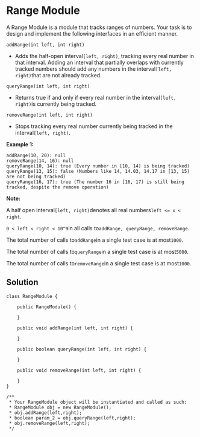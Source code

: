 # Range Module

A Range Module is a module that tracks ranges of numbers. Your task is to design and implement the following interfaces in an efficient manner.

`addRange(int left, int right)`

* Adds the half-open interval`[left, right)`, tracking every real number in that interval. Adding an interval that partially overlaps with currently tracked numbers should add any numbers in the interval`[left, right)`that are not already tracked.

`queryRange(int left, int right)`

* Returns true if and only if every real number in the interval`[left, right)`is currently being tracked.

`removeRange(int left, int right)`

* Stops tracking every real number currently being tracked in the interval`[left, right)`.

**Example 1:**

```
addRange(10, 20): null
removeRange(14, 16): null
queryRange(10, 14): true (Every number in [10, 14) is being tracked)
queryRange(13, 15): false (Numbers like 14, 14.03, 14.17 in [13, 15) are not being tracked)
queryRange(16, 17): true (The number 16 in [16, 17) is still being tracked, despite the remove operation)
```

**Note:**

A half open interval`[left, right)`denotes all real numbers`left <= x < right`.

`0 < left < right < 10^9`in all calls to`addRange, queryRange, removeRange`.

The total number of calls to`addRange`in a single test case is at most`1000`.

The total number of calls to`queryRange`in a single test case is at most`5000`.

The total number of calls to`removeRange`in a single test case is at most`1000`.

## Solution

```
class RangeModule {

    public RangeModule() {
        
    }
    
    public void addRange(int left, int right) {
        
    }
    
    public boolean queryRange(int left, int right) {
        
    }
    
    public void removeRange(int left, int right) {
        
    }
}

/**
 * Your RangeModule object will be instantiated and called as such:
 * RangeModule obj = new RangeModule();
 * obj.addRange(left,right);
 * boolean param_2 = obj.queryRange(left,right);
 * obj.removeRange(left,right);
 */
```



